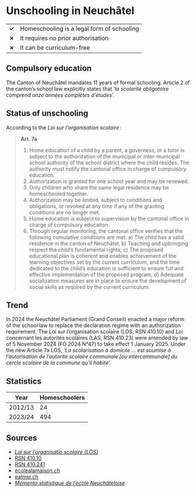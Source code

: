 # Unschooling in Neuchâtel

|       |                                            |
| ----- | ------------------------------------------ |
| **✓** | Homeschooling is a legal form of schooling |
| **✗** | It requires no prior authorisation         |
| **✗** | It can be curriculum-free                  |

## Compulsory education

The Canton of Neuchâtel mandates 11 years of formal schooling.
Article 2 of the canton’s school law explicitly states that ‘_la scolarité obligatoire comprend onze années complètes d’études_’.

## Status of unschooling

According to the *Loi sur l'organisation scolaire* :

> **Art. 7a**
>
> 1. Home education of a child by a parent, a governess, or a tutor is subject to the authorization of the municipal or inter-municipal school authority of the school district where the child resides. The authority must notify the cantonal office in charge of compulsory education.
> 2. Authorization is granted for one school year and may be renewed.
> 3. Only children who share the same legal residence may be homeschooled together.
> 4. Authorization may be limited, subject to conditions and obligations, or revoked at any time if any of the granting conditions are no longer met.
> 5. Home education is subject to supervision by the cantonal office in charge of compulsory education.
> 6. Through regular monitoring, the cantonal office verifies that the following cumulative conditions are met:
>    a) The child has a valid residence in the canton of Neuchâtel;
>    b) Teaching and upbringing respect the child’s fundamental rights;
>    c) The proposed educational plan is coherent and enables achievement of the learning objectives set by the current curriculum, and the time dedicated to the child’s education is sufficient to ensure full and effective implementation of the proposed program;
>    d) Adequate socialization measures are in place to ensure the development of social skills as required by the current curriculum.

## Trend

In 2024 the Neuchâtel Parliament (Grand Conseil) enacted a major reform of the school law to replace the declaration regime with an authorization requirement.
The Loi sur l’organisation scolaire (LOS, RSN 410.10) and Loi concernant les autorités scolaires (LAS, RSN 410.23) were amended by law of 5 November 2024 (FO 2024 N°47) to take effect 1 January 2025.
Under the new Article 7a LOS, ‘_La scolarisation à domicile … est soumise à l’autorisation de l’autorité scolaire communale [ou intercommunale] du cercle scolaire de la commune qu’il habite_’.

## Statistics

| Year    | Homeschoolers |
| ------- | ------------- |
| 2012/13 | 24            |
| 2023/24 | 494           |

## Sources

- [_Loi sur l’organisatio scolaire (LOS)_](https://rsn.ne.ch/DATA/program/books/rsne/pdf/410.10.pdf)
- [RSN 410.10](https://rsn.ne.ch/DATA/program/books/rsne/htm/410.10.htm)
- [RSN 410.241](https://rsn.ne.ch)
- [ecolealamaison.ch](https://ecolealamaison.ch/wp-content/uploads/2021/02/NEUCHATEL_IEF_Etat_des_lieux_pratiques_cantonales-1.pdf)
- [ealmsr.ch](https://www.ealmsr.ch/législations)
- [_Mémento statistique de l’école Neuchâteloise_](https://www.ne.ch/autorites/DFS/STAT/scolarite-formation/Documents/Memento/Memento2425.pdf)
